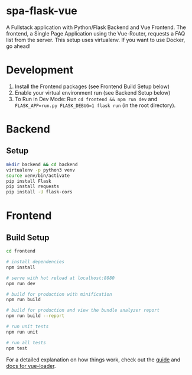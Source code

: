 # spa-flask-vue
A Fullstack application with Python/Flask Backend and Vue Frontend. The frontend, a Single Page Application using the Vue-Router, requests a FAQ list from the server. This setup uses virtualenv. If you want to use Docker, go ahead!

# Development
1. Install the Frontend packages (see Frontend Build Setup below)
2. Enable your virtual environment run (see Backend Setup below)
2. To Run in Dev Mode: Run `cd frontend && npm run dev` and `FLASK_APP=run.py FLASK_DEBUG=1 flask run` (in the root directory).

# Backend

## Setup

```bash
mkdir backend && cd backend
virtualenv -p python3 venv
source venv/bin/activate
pip install Flask
pip install requests
pip install -U flask-cors
```

# Frontend

## Build Setup

``` bash
cd frontend

# install dependencies
npm install

# serve with hot reload at localhost:8080
npm run dev

# build for production with minification
npm run build

# build for production and view the bundle analyzer report
npm run build --report

# run unit tests
npm run unit

# run all tests
npm test
```

For a detailed explanation on how things work, check out the [guide](http://vuejs-templates.github.io/webpack/) and [docs for vue-loader](http://vuejs.github.io/vue-loader).
